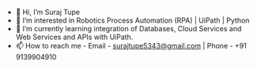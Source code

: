 - 👋 Hi, I’m Suraj Tupe
- 👀 I’m interested in Robotics Process Automation (RPA) | UiPath | Python
- 🌱 I’m currently learning integration of Databases, Cloud Services and Web Services and APIs with UiPath.
- 📫 How to reach me - Email - surajtupe5343@gmail.com | Phone - +91 9139904910

<!---
surajtupe5343/surajtupe5343 is a ✨ special ✨ repository because its `README.md` (this file) appears on your GitHub profile.
You can click the Preview link to take a look at your changes.
--->
